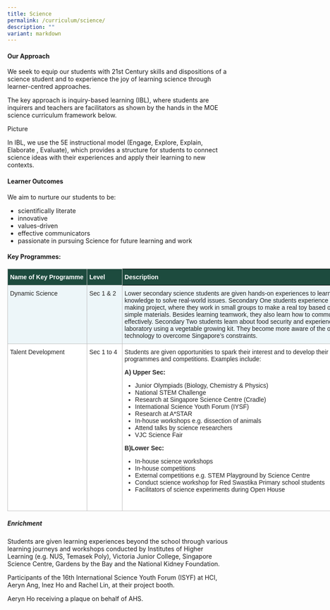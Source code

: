 ```yaml
---
title: Science
permalink: /curriculum/science/
description: ""
variant: markdown
---
```

#### Our Approach
We seek to equip our students with 21st Century skills and dispositions of a science student and to experience the joy of learning science through learner-centred approaches.

The key approach is inquiry-based learning (IBL), where students are inquirers and teachers are facilitators as shown by the hands in the MOE science curriculum framework below.

Picture

In IBL, we use the 5E instructional model (Engage, Explore, Explain, Elaborate , Evaluate), which provides a structure for students to connect science ideas with their experiences and apply their learning to new contexts.

#### Learner Outcomes 
We aim to nurture our students to be:
* scientifically literate
* innovative 
* values-driven 
* effective communicators 
* passionate in pursuing Science for future learning and work


#### Key Programmes:
<table class="tg" style="border-collapse:collapse;border-spacing:0;table-layout: fixed; width: 950px"><colgroup><col style="width: 180px"><col style="width: 80px"><col style="width: 690px"></colgroup><thead><tr><th style="background-color:#1d4b3e;border-color:#c0c0c0;border-style:solid;border-width:1px;color:#FFF;font-family:Arial, sans-serif;font-size:14px;font-weight:bold;overflow:hidden;padding:10px 5px;text-align:left;vertical-align:top;word-break:normal"><span style="font-weight:bold;color:#FFF;background-color:#1d4b3e">Name of Key Programme</span></th><th style="background-color:#1d4b3e;border-color:#c0c0c0;border-style:solid;border-width:1px;color:#FFF;font-family:Arial, sans-serif;font-size:14px;font-weight:bold;overflow:hidden;padding:10px 5px;text-align:left;vertical-align:top;word-break:normal"><span style="font-weight:bold;color:#FFF;background-color:#1d4b3e">Level</span></th><th style="background-color:#1d4b3e;border-color:black;border-style:solid;border-width:1px;color:#FFF;font-family:Arial, sans-serif;font-size:14px;font-weight:bold;overflow:hidden;padding:10px 5px;text-align:left;vertical-align:top;word-break:normal"><span style="font-weight:bold;color:#FFF;background-color:#1d4b3e">Description</span></th></tr></thead><tbody><tr><td style="background-color:#EDF6F9;border-color:#c0c0c0;border-style:solid;border-width:1px;color:#222;font-family:Arial, sans-serif;font-size:14px;overflow:hidden;padding:10px 5px;text-align:left;vertical-align:top;word-break:normal"><span style="color:#222;background-color:#EDF6F9">Dynamic Science</span><br></td><td style="background-color:#EDF6F9;border-color:#c0c0c0;border-style:solid;border-width:1px;color:#222;font-family:Arial, sans-serif;font-size:14px;overflow:hidden;padding:10px 5px;text-align:left;vertical-align:top;word-break:normal"><span style="color:#222;background-color:#EDF6F9">Sec 1 &amp; 2</span></td><td style="background-color:#EDF6F9;border-color:c0c0c0;border-style:solid;border-width:1px;color:#222;font-family:Arial, sans-serif;font-size:14px;overflow:hidden;padding:10px 5px;text-align:left;vertical-align:top;word-break:normal"><span style="color:#222;background-color:#EDF6F9">Lower secondary science students are given hands-on experiences to learn how to apply scientific knowledge to solve real-world issues.
Secondary One students experience the maker culture through the toy-making project, where they work in small groups to make a real toy based on scientific concepts and using simple materials. Besides learning teamwork, they also learn how to communicate science concepts effectively. 
Secondary Two students learn about food security and experience growing vegetables in the laboratory using a vegetable growing kit. They become more aware of the opportunities in using science and technology to overcome Singapore’s constraints.
</span><br></td></tr>
	<tr><td style="background-color:#FFF;border-color:#c0c0c0;border-style:solid;border-width:1px;color:#222;font-family:Arial, sans-serif;font-size:14px;overflow:hidden;padding:10px 5px;text-align:left;vertical-align:top;word-break:normal"><span style="color:#222;background-color:#FFF">Talent Development</span><br></td><td style="background-color:#FFF;border-color:#c0c0c0;border-style:solid;border-width:1px;color:#222;font-family:Arial, sans-serif;font-size:14px;overflow:hidden;padding:10px 5px;text-align:left;vertical-align:top;word-break:normal"><span style="color:#222;background-color:#FFF">Sec 1 to 4</span></td><td style="background-color:#FFF;border-color:c0c0c0;border-style:solid;border-width:1px;color:#222;font-family:Arial, sans-serif;font-size:14px;overflow:hidden;padding:10px 5px;text-align:left;vertical-align:top;word-break:normal"><span style="color:#222;background-color:#FFF">Students are given opportunities to spark their interest and to develop their talents in science through various programmes and competitions. Examples include:<br>

**A) Upper Sec:**<br>
* Junior Olympiads (Biology, Chemistry &amp; Physics)<br>
* National STEM Challenge<br>
* Research at Singapore Science Centre (Cradle)<br>
* International Science Youth Forum (IYSF)<br>
* Research at A*STAR<br>
* In-house workshops e.g. dissection of animals<br>
* Attend talks by science researchers<br>
* VJC Science Fair<br>

**B)Lower Sec:**<br>
* In-house science workshops<br>
* In-house competitions<br>
* External competitions e.g. STEM Playground by Science Centre<br>
* Conduct science workshop for Red Swastika Primary school students<br>
* Facilitators of science experiments during Open House<br>
</span><br></td></tr></tbody></table>

##### Enrichment
Students are given learning experiences beyond the school through various learning journeys and workshops conducted by Institutes of Higher Learning (e.g. NUS, Temasek Poly), Victoria Junior College, Singapore Science Centre, Gardens by the Bay and the National Kidney Foundation.


Participants of the 16th International Science Youth Forum (ISYF) at HCI, Aeryn Ang, Inez Ho and Rachel Lin, at their project booth.



Aeryn Ho receiving a plaque on behalf of AHS.



